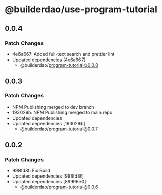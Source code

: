# @builderdao/use-program-tutorial

## 0.0.4

### Patch Changes

- 4e6a667: Added full-text search and prettier lint
- Updated dependencies [4e6a667]
  - @builderdao/program-tutorial@0.0.8

## 0.0.3

### Patch Changes

- NPM Publishing merged to dev branch
- 193029b: NPM Publishing merged to main repo
- Updated dependencies
- Updated dependencies [193029b]
  - @builderdao/program-tutorial@0.0.7

## 0.0.2

### Patch Changes

- 998fd8f: Fix Build
- Updated dependencies [998fd8f]
- Updated dependencies [89996e0]
  - @builderdao/program-tutorial@0.0.6
